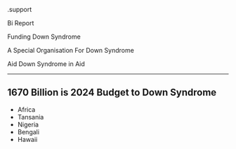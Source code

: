 .support


Bi Report


Funding Down Syndrome

A Special Organisation For Down Syndrome

Aid Down Syndrome in Aid


------

1670 Billion is 2024
Budget to Down Syndrome
-------

- Africa
- Tansania
- Nigeria
- Bengali
- Hawaii



